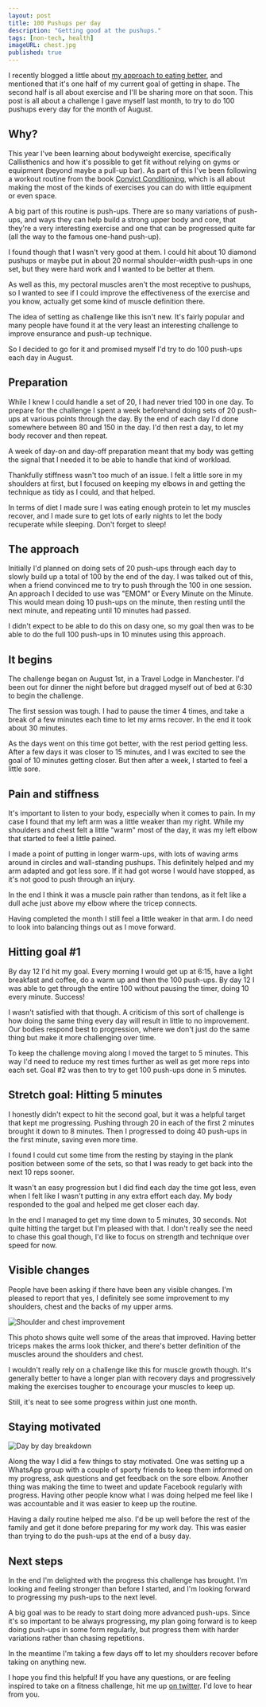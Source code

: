 ```yaml
---
layout: post
title: 100 Pushups per day
description: "Getting good at the pushups."
tags: [non-tech, health]
imageURL: chest.jpg
published: true
---
```


I recently blogged a little about [my approach to eating better](http://hop.ie/eating-better/), and mentioned that it's one half of my current goal of getting in shape. The second half is all about exercise and I'll be sharing more on that soon. This post is all about a challenge I gave myself last month, to try to do 100 pushups every day for the month of August.

## Why?

This year I've been learning about bodyweight exercise, specifically Callisthenics and how it's possible to get fit without relying on gyms or equipment (beyond maybe a pull-up bar). As part of this I've been following a workout routine from the book [Convict Conditioning](http://convictconditioningworkout.com), which is all about making the most of the kinds of exercises you can do with little equipment or even space.

A big part of this routine is push-ups. There are so many variations of push-ups, and ways they can help build a strong upper body and core, that they're a very interesting exercise and one that can be progressed quite far (all the way to the famous one-hand push-up).

I found though that I wasn't very good at them. I could hit about 10 diamond pushups or maybe put in about 20 normal shoulder-width push-ups in one set, but they were hard work and I wanted to be better at them.

As well as this, my pectoral muscles aren't the most receptive to pushups, so I wanted to see if I could improve the effectiveness of the exercise and you know, actually get some kind of muscle definition there. 

The idea of setting as challenge like this isn't new. It's fairly popular and many people have found it at the very least an interesting challenge to improve ensurance and push-up technique.

So I decided to go for it and promised myself I'd try to do 100 push-ups each day in August.

## Preparation

While I knew I could handle a set of 20, I had never tried 100 in one day. To prepare for the challenge I spent a week beforehand doing sets of 20 push-ups at various points through the day. By the end of each day I'd done somewhere between 80 and 150 in the day. I'd then rest a day, to let my body recover and then repeat.

A week of day-on and day-off preparation meant that my body was getting the signal that I needed it to be able to handle that kind of workload.

Thankfully stiffness wasn't too much of an issue. I felt a little sore in my shoulders at first, but I focused on keeping my elbows in and getting the technique as tidy as I could, and that helped.

In terms of diet I made sure I was eating enough protein to let my muscles recover, and I made sure to get lots of early nights to let the body recuperate while sleeping. Don't forget to sleep!

## The approach

Initially I'd planned on doing sets of 20 push-ups through each day to slowly build up a total of 100 by the end of the day. I was talked out of this, when a friend convinced me to try to push through the 100 in one session. An approach I decided to use was "EMOM" or Every Minute on the Minute. This would mean doing 10 push-ups on the minute, then resting until the next minute, and repeating until 10 minutes had passed.

I didn't expect to be able to do this on dasy one, so my goal then was to be able to do the full 100 push-ups in 10 minutes using this approach.

## It begins

The challenge began on August 1st, in a Travel Lodge in Manchester. I'd been out for dinner the night before but dragged myself out of bed at 6:30 to begin the challenge.

The first session was tough. I had to pause the timer 4 times, and take a break of a few minutes each time to let my arms recover. In the end it took about 30 minutes.

As the days went on this time got better, with the rest period getting less. After a few days it was closer to 15 minutes, and I was excited to see the goal of 10 minutes getting closer. But then after a week, I started to feel a little sore.

## Pain and stiffness

It's important to listen to your body, especially when it comes to pain. In my case I found that my left arm was a little weaker than my right. While my shoulders and chest felt a little "warm" most of the day, it was my left elbow that started to feel a little pained.

I made a point of putting in longer warm-ups, with lots of waving arms around in circles and wall-standing pushups. This definitely helped and my arm adapted and got less sore. If it had got worse I would have stopped, as it's not good to push through an injury.

In the end I think it was a muscle pain rather than tendons, as it felt like a dull ache just above my elbow where the tricep connects.

Having completed the month I still feel a little weaker in that arm. I do need to look into balancing things out as I move forward.

## Hitting goal #1

By day 12 I'd hit my goal. Every morning I would get up at 6:15, have a light breakfast and coffee, do a warm up and then the 100 push-ups. By day 12 I was able to get through the entire 100 without pausing the timer, doing 10 every minute. Success!

I wasn't satisfied with that though. A criticism of this sort of challenge is how doing the same thing every day will result in little to no improvement. Our bodies respond best to progression, where we don't just do the same thing but make it more challenging over time.

To keep the challenge moving along I moved the target to 5 minutes. This way I'd need to reduce my rest times further as well as get more reps into each set. Goal #2 was then to try to get 100 push-ups done in 5 minutes.

## Stretch goal: Hitting 5 minutes

I honestly didn't expect to hit the second goal, but it was a helpful target that kept me progressing. Pushing through 20 in each of the first 2 minutes brought it down to 8 minutes. Then I progressed to doing 40 push-ups in the first minute, saving even more time.

I found I could cut some time from the resting by staying in the plank position between some of the sets, so that I was ready to get back into the next 10 reps sooner.

It wasn't an easy progression but I did find each day the time got less, even when I felt like I wasn't putting in any extra effort each day. My body responded to the goal and helped me get closer each day.

In the end I managed to get my time down to 5 minutes, 30 seconds. Not quite hitting the target but I'm pleased with that. I don't really see the need to chase this goal though, I'd like to focus on strength and technique over speed for now.

## Visible changes

People have been asking if there have been any visible changes. I'm pleased to report that yes, I definitely see some improvement to my shoulders, chest and the backs of my upper arms.

![Shoulder and chest improvement](/images/posts/exercise/chest.jpg)

This photo shows quite well some of the areas that improved. Having better triceps makes the arms look thicker, and there's better definition of the muscles around the shoulders and chest.

I wouldn't really rely on a challenge like this for muscle growth though. It's generally better to have a longer plan with recovery days and progressively making the exercises tougher to encourage your muscles to keep up.

Still, it's neat to see some progress within just one month.

## Staying motivated

![Day by day breakdown](/images/posts/exercise/pushup-challenge-log.png)

Along the way I did a few things to stay motivated. One was setting up a WhatsApp group with a couple of sporty friends to keep them informed on my progress, ask questions and get feedback on the sore elbow. Another thing was making the time to tweet and update Facebook regularly with progress. Having other people know what I was doing helped me feel like I was accountable and it was easier to keep up the routine.

Having a daily routine helped me also. I'd be up well before the rest of the family and get it done before preparing for my work day. This was easier than trying to do the push-ups at the end of a busy day.

## Next steps

In the end I'm delighted with the progress this challenge has brought. I'm looking and feeling stronger than before I started, and I'm looking forward to progressing my push-ups to the next level.

A big goal was to be ready to start doing more advanced push-ups. Since it's so important to be always progressing, my plan going forward is to keep doing push-ups in some form regularly, but progress them with harder variations rather than chasing repetitions.

In the meantime I'm taking a few days off to let my shoulders recover before taking on anything new.


I hope you find this helpful! If you have any questions, or are feeling inspired to take on a fitness challenge, hit me up [on twitter](https://twitter.com/donovanh). I'd love to hear from you.

